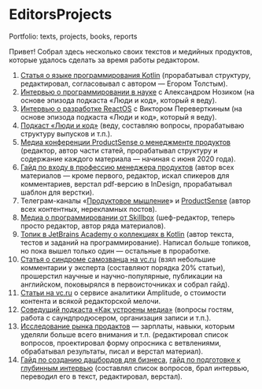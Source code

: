 # EditorsProjects
Portfolio: texts, projects, books, reports

Привет! Собрал здесь несколько своих текстов и медийных продуктов, которые удалось сделать за время работы редактором.



1. [Статья о языке программирования Kotlin](https://habr.com/ru/company/productsense/blog/526238/) (прорабатывал структуру, редактировал, согласовывал с автором — Егором Толстым).
2. [Интервью о программировании в науке](https://habr.com/ru/company/skillbox/blog/655505/) с Александром Нозиком (на основе эпизода подкаста «Люди и код», который я веду).
3. [Интервью о разработке ReactOS](https://habr.com/ru/company/skillbox/blog/677752/) с Виктором Переверткиным (на основе эпизода подкаста «Люди и код», который я веду).
4. [Подкаст «Люди и код»](https://podcasts.apple.com/ru/podcast/люди-и-код/id1604736632) (веду, составляю вопросы, прорабатываю структуру выпусков и т.п.).
5. [Медиа конференции ProductSense о менеджменте продуктов](https://sense23.com/category/post) (редактор, автор части статей, прорабатывал структуру и содержание каждого материала — начиная с июня 2020 года).
6. [Гайд по входу в профессию менеджера продуктов](https://sense23.com/guide-product-manager) (автор всех материалов — кроме первого, редактор, искал спикеров для комментариев, верстал pdf-версию в InDesign, прорабатывал шаблон для верстки).
7. Телеграм-каналы «[Продуктовое мышление](http://t.me/productmindset)» и [ProductSense](http://t.me/productsense) (автор всех контентных, нерекламных постов).
8. [Медиа о программировании от Skillbox](https://skillbox.ru/media/code/) (шеф-редактор, теперь просто редактор, автор ряда материалов).
9. [Топик в JetBrains Academy о коллекциях в Kotlin](https://hyperskill.org/learn/step/19751) (автор текста, тестов и заданий на программирование). Написал больше топиков, но пока вышел только один — остальные в проработке.
10. [Статья о синдроме самозванца на vc.ru](https://vc.ru/hr/163533-sindrom-samozvanca-podrobnyy-razbor-nauchnye-issledovaniya-harakteristiki-testy-i-kak-s-nim-spravitsya) (взял небольшие комментарии у эксперта (составляют порядка 20% статьи), прошерстил научные и научно-популярные, публикации на английском, поковырялся в первоисточниках и собрал гайд).
11. [Статьи на vc.ru](https://vc.ru/u/494285-timur-tukaev) о сервисе аналитики Amplitude, о стоимости контента и всякой редакторской мелочи.
12. [Соведущий подкаста «Как устроены медиа»](https://podcasts.apple.com/ru/podcast/как-устроены-медиа/id1608521596) (вопросы гостям, работа с саундпродюсером, организация записи и т.п.).
13. [Исследование рынка продактов](https://sense23.com/post/rezultaty-issledovaniya-zarplaty-prodaktov-navyki-kotorye-izuchali-v-soobshhestve-v-2021-i-kotorye-budut-prokachivat-v-2022) — зарплаты, навыки, которым уделяли больше всего внимания и т.п. (редактировал список вопросов, проектировал форму опросника с ветвлениями, обрабатывал результаты, писал и верстал материал).
14. [Гайд по созданию дашбордов для бизнеса](https://sense23.com/post/kak-sozdavat-poleznye-dlya-biznesa-dashbordy-algoritm-printsipy-verstki-instrumenty-arhitektura), [гайд по подготовке к глубинным интервью](https://sense23.com/post/gajd-kak-podgotovitsya-k-glubinnym-intervyu-i-provesti-ih-maksimalno-effektivno) (составлял список вопросов, брал интервью, переводил его в текст, редактировал, верстал).
